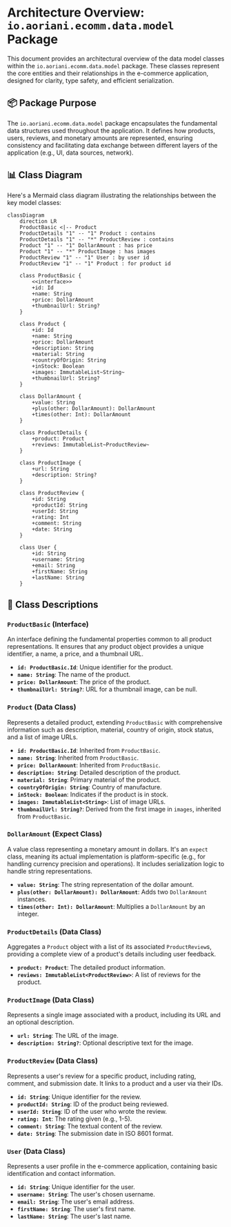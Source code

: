 # Architecture Overview: `io.aoriani.ecomm.data.model` Package

This document provides an architectural overview of the data model classes within the `io.aoriani.ecomm.data.model` package. These classes represent the core entities and their relationships in the e-commerce application, designed for clarity, type safety, and efficient serialization.

## 📦 Package Purpose

The `io.aoriani.ecomm.data.model` package encapsulates the fundamental data structures used throughout the application. It defines how products, users, reviews, and monetary amounts are represented, ensuring consistency and facilitating data exchange between different layers of the application (e.g., UI, data sources, network).

## 📊 Class Diagram

Here's a Mermaid class diagram illustrating the relationships between the key model classes:

```mermaid
classDiagram
    direction LR
    ProductBasic <|-- Product
    ProductDetails "1" -- "1" Product : contains
    ProductDetails "1" -- "*" ProductReview : contains
    Product "1" -- "1" DollarAmount : has price
    Product "1" -- "*" ProductImage : has images
    ProductReview "1" -- "1" User : by user id
    ProductReview "1" -- "1" Product : for product id

    class ProductBasic {
        <<interface>>
        +id: Id
        +name: String
        +price: DollarAmount
        +thumbnailUrl: String?
    }

    class Product {
        +id: Id
        +name: String
        +price: DollarAmount
        +description: String
        +material: String
        +countryOfOrigin: String
        +inStock: Boolean
        +images: ImmutableList~String~
        +thumbnailUrl: String?
    }

    class DollarAmount {
        +value: String
        +plus(other: DollarAmount): DollarAmount
        +times(other: Int): DollarAmount
    }

    class ProductDetails {
        +product: Product
        +reviews: ImmutableList~ProductReview~
    }

    class ProductImage {
        +url: String
        +description: String?
    }

    class ProductReview {
        +id: String
        +productId: String
        +userId: String
        +rating: Int
        +comment: String
        +date: String
    }

    class User {
        +id: String
        +username: String
        +email: String
        +firstName: String
        +lastName: String
    }
```

## 📝 Class Descriptions

### `ProductBasic` (Interface)

An interface defining the fundamental properties common to all product representations. It ensures that any product object provides a unique identifier, a name, a price, and a thumbnail URL.

-   **`id: ProductBasic.Id`**: Unique identifier for the product.
-   **`name: String`**: The name of the product.
-   **`price: DollarAmount`**: The price of the product.
-   **`thumbnailUrl: String?`**: URL for a thumbnail image, can be null.

### `Product` (Data Class)

Represents a detailed product, extending `ProductBasic` with comprehensive information such as description, material, country of origin, stock status, and a list of image URLs.

-   **`id: ProductBasic.Id`**: Inherited from `ProductBasic`.
-   **`name: String`**: Inherited from `ProductBasic`.
-   **`price: DollarAmount`**: Inherited from `ProductBasic`.
-   **`description: String`**: Detailed description of the product.
-   **`material: String`**: Primary material of the product.
-   **`countryOfOrigin: String`**: Country of manufacture.
-   **`inStock: Boolean`**: Indicates if the product is in stock.
-   **`images: ImmutableList<String>`**: List of image URLs.
-   **`thumbnailUrl: String?`**: Derived from the first image in `images`, inherited from `ProductBasic`.

### `DollarAmount` (Expect Class)

A value class representing a monetary amount in dollars. It's an `expect` class, meaning its actual implementation is platform-specific (e.g., for handling currency precision and operations). It includes serialization logic to handle string representations.

-   **`value: String`**: The string representation of the dollar amount.
-   **`plus(other: DollarAmount): DollarAmount`**: Adds two `DollarAmount` instances.
-   **`times(other: Int): DollarAmount`**: Multiplies a `DollarAmount` by an integer.

### `ProductDetails` (Data Class)

Aggregates a `Product` object with a list of its associated `ProductReview`s, providing a complete view of a product's details including user feedback.

-   **`product: Product`**: The detailed product information.
-   **`reviews: ImmutableList<ProductReview>`**: A list of reviews for the product.

### `ProductImage` (Data Class)

Represents a single image associated with a product, including its URL and an optional description.

-   **`url: String`**: The URL of the image.
-   **`description: String?`**: Optional descriptive text for the image.

### `ProductReview` (Data Class)

Represents a user's review for a specific product, including rating, comment, and submission date. It links to a product and a user via their IDs.

-   **`id: String`**: Unique identifier for the review.
-   **`productId: String`**: ID of the product being reviewed.
-   **`userId: String`**: ID of the user who wrote the review.
-   **`rating: Int`**: The rating given (e.g., 1-5).
-   **`comment: String`**: The textual content of the review.
-   **`date: String`**: The submission date in ISO 8601 format.

### `User` (Data Class)

Represents a user profile in the e-commerce application, containing basic identification and contact information.

-   **`id: String`**: Unique identifier for the user.
-   **`username: String`**: The user's chosen username.
-   **`email: String`**: The user's email address.
-   **`firstName: String`**: The user's first name.
-   **`lastName: String`**: The user's last name.
